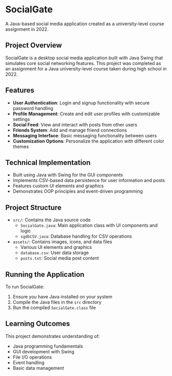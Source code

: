 # SocialGate

A Java-based social media application created as a university-level course assignment in 2022.

## Project Overview

SocialGate is a desktop social media application built with Java Swing that simulates core social networking features. This project was completed as an assignment for a Java university-level course taken during high school in 2022.

## Features

- **User Authentication**: Login and signup functionality with secure password handling
- **Profile Management**: Create and edit user profiles with customizable settings
- **Social Feed**: View and interact with posts from other users
- **Friends System**: Add and manage friend connections
- **Messaging Interface**: Basic messaging functionality between users
- **Customization Options**: Personalize the application with different color themes

## Technical Implementation

- Built using Java with Swing for the GUI components
- Implements CSV-based data persistence for user information and posts
- Features custom UI elements and graphics
- Demonstrates OOP principles and event-driven programming

## Project Structure

- `src/`: Contains the Java source code
  - `SocialGate.java`: Main application class with UI components and logic
  - `sgdbCSV.java`: Database handling for CSV operations
- `assets/`: Contains images, icons, and data files
  - Various UI elements and graphics
  - `database.csv`: User data storage
  - `posts.txt`: Social media post content

## Running the Application

To run SocialGate:

1. Ensure you have Java installed on your system
2. Compile the Java files in the `src` directory
3. Run the compiled `SocialGate.class` file

## Learning Outcomes

This project demonstrates understanding of:
- Java programming fundamentals
- GUI development with Swing
- File I/O operations
- Event handling
- Basic data management
